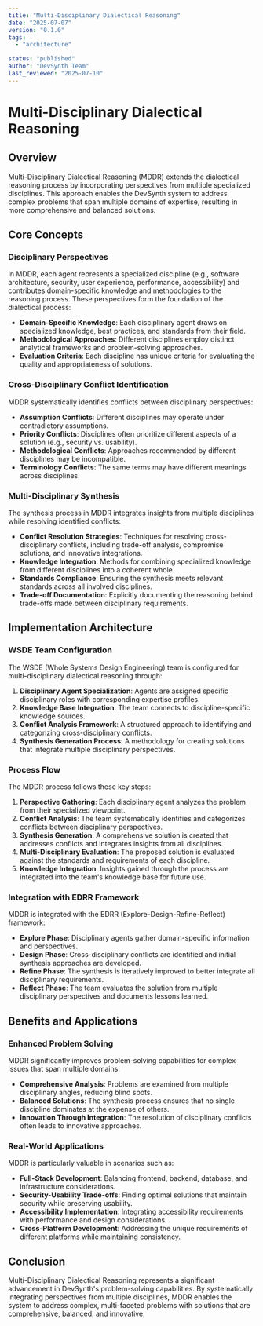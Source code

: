 ```yaml
---
title: "Multi-Disciplinary Dialectical Reasoning"
date: "2025-07-07"
version: "0.1.0"
tags:
  - "architecture"

status: "published"
author: "DevSynth Team"
last_reviewed: "2025-07-10"
---
```


# Multi-Disciplinary Dialectical Reasoning

## Overview

Multi-Disciplinary Dialectical Reasoning (MDDR) extends the dialectical reasoning process by incorporating perspectives from multiple specialized disciplines. This approach enables the DevSynth system to address complex problems that span multiple domains of expertise, resulting in more comprehensive and balanced solutions.

## Core Concepts

### Disciplinary Perspectives

In MDDR, each agent represents a specialized discipline (e.g., software architecture, security, user experience, performance, accessibility) and contributes domain-specific knowledge and methodologies to the reasoning process. These perspectives form the foundation of the dialectical process:

- **Domain-Specific Knowledge**: Each disciplinary agent draws on specialized knowledge, best practices, and standards from their field.
- **Methodological Approaches**: Different disciplines employ distinct analytical frameworks and problem-solving approaches.
- **Evaluation Criteria**: Each discipline has unique criteria for evaluating the quality and appropriateness of solutions.


### Cross-Disciplinary Conflict Identification

MDDR systematically identifies conflicts between disciplinary perspectives:

- **Assumption Conflicts**: Different disciplines may operate under contradictory assumptions.
- **Priority Conflicts**: Disciplines often prioritize different aspects of a solution (e.g., security vs. usability).
- **Methodological Conflicts**: Approaches recommended by different disciplines may be incompatible.
- **Terminology Conflicts**: The same terms may have different meanings across disciplines.


### Multi-Disciplinary Synthesis

The synthesis process in MDDR integrates insights from multiple disciplines while resolving identified conflicts:

- **Conflict Resolution Strategies**: Techniques for resolving cross-disciplinary conflicts, including trade-off analysis, compromise solutions, and innovative integrations.
- **Knowledge Integration**: Methods for combining specialized knowledge from different disciplines into a coherent whole.
- **Standards Compliance**: Ensuring the synthesis meets relevant standards across all involved disciplines.
- **Trade-off Documentation**: Explicitly documenting the reasoning behind trade-offs made between disciplinary requirements.


## Implementation Architecture

### WSDE Team Configuration

The WSDE (Whole Systems Design Engineering) team is configured for multi-disciplinary dialectical reasoning through:

1. **Disciplinary Agent Specialization**: Agents are assigned specific disciplinary roles with corresponding expertise profiles.
2. **Knowledge Base Integration**: The team connects to discipline-specific knowledge sources.
3. **Conflict Analysis Framework**: A structured approach to identifying and categorizing cross-disciplinary conflicts.
4. **Synthesis Generation Process**: A methodology for creating solutions that integrate multiple disciplinary perspectives.


### Process Flow

The MDDR process follows these key steps:

1. **Perspective Gathering**: Each disciplinary agent analyzes the problem from their specialized viewpoint.
2. **Conflict Analysis**: The team systematically identifies and categorizes conflicts between disciplinary perspectives.
3. **Synthesis Generation**: A comprehensive solution is created that addresses conflicts and integrates insights from all disciplines.
4. **Multi-Disciplinary Evaluation**: The proposed solution is evaluated against the standards and requirements of each discipline.
5. **Knowledge Integration**: Insights gained through the process are integrated into the team's knowledge base for future use.


### Integration with EDRR Framework

MDDR is integrated with the EDRR (Explore-Design-Refine-Reflect) framework:

- **Explore Phase**: Disciplinary agents gather domain-specific information and perspectives.
- **Design Phase**: Cross-disciplinary conflicts are identified and initial synthesis approaches are developed.
- **Refine Phase**: The synthesis is iteratively improved to better integrate all disciplinary requirements.
- **Reflect Phase**: The team evaluates the solution from multiple disciplinary perspectives and documents lessons learned.


## Benefits and Applications

### Enhanced Problem Solving

MDDR significantly improves problem-solving capabilities for complex issues that span multiple domains:

- **Comprehensive Analysis**: Problems are examined from multiple disciplinary angles, reducing blind spots.
- **Balanced Solutions**: The synthesis process ensures that no single discipline dominates at the expense of others.
- **Innovation Through Integration**: The resolution of disciplinary conflicts often leads to innovative approaches.


### Real-World Applications

MDDR is particularly valuable in scenarios such as:

- **Full-Stack Development**: Balancing frontend, backend, database, and infrastructure considerations.
- **Security-Usability Trade-offs**: Finding optimal solutions that maintain security while preserving usability.
- **Accessibility Implementation**: Integrating accessibility requirements with performance and design considerations.
- **Cross-Platform Development**: Addressing the unique requirements of different platforms while maintaining consistency.


## Conclusion

Multi-Disciplinary Dialectical Reasoning represents a significant advancement in DevSynth's problem-solving capabilities. By systematically integrating perspectives from multiple disciplines, MDDR enables the system to address complex, multi-faceted problems with solutions that are comprehensive, balanced, and innovative.
